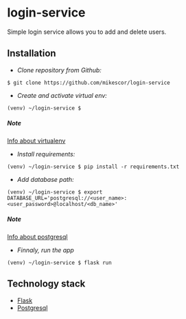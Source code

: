 # login-service
Simple login service allows you to add and delete users.

## Installation
* *Clone repository from Github:*
```
$ git clone https://github.com/mikescor/login-service
```
* *Create and activate virtual env:*
```
(venv) ~/login-service $
```
##### Note
[Info about virtualenv](https://virtualenv.pypa.io/en/stable/)

* *Install requirements:*
```
(venv) ~/login-service $ pip install -r requirements.txt
```
* *Add database path:*
```
(venv) ~/login-service $ export DATABASE_URL='postgresql://<user_name>:<user_password>@localhost/<db_name>'
```
##### Note
[Info about postgresql](https://www.postgresql.org/docs/10/static/manage-ag-createdb.html)
* *Finnaly, run the app*
```
(venv) ~/login-service $ flask run
```
## Technology stack
* [Flask](http://flask.pocoo.org/docs/1.0/)
* [Postgresql](https://www.postgresql.org/docs/10/static/intro-whatis.html)